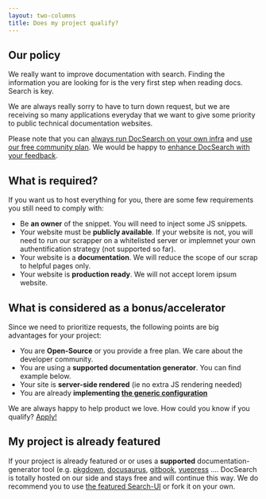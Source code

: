 ```yaml
---
layout: two-columns
title: Does my project qualify?
---
```


## Our policy

We really want to improve documentation with search. Finding the information you are looking for is the very first step when reading docs. Search is key.

We are always really sorry to have to turn down request, but we are receiving so many applications everyday that we want to give some priority to public technical documentation websites.

Please note that you can [always run DocSearch on your own infra](https://community.algolia.com/docsearch/documentation/docsearch-scraper/overview/) and [use our free community plan](https://www.algolia.com/pricing). We would be happy to [enhance DocSearch with your feedback](https://github.com/algolia/docsearch).

## What is required?

If you want us to host everything for you, there are some few requirements you still need to comply with:
- Be **an owner** of the snippet. You will need to inject some JS snippets.
- Your website must be **publicly available**. If your website is not, you will need to run our scrapper on a whitelisted server or implemnet your own authentification strategy (not supported so far).
- Your website is a **documentation**. We will reduce the scope of our scrap to helpful pages only. 
- Your website is **production ready**. We will not accept lorem ipsum website.

## What is considered as a bonus/accelerator

Since we need to prioritize requests, the following points are big advantages for your project:
- You are **Open-Source** or you provide a free plan. We care about the developer community.
- You are using a **supported documentation generator**. You can find example below.
- Your site is **server-side rendered** (ie no extra JS rendering needed)
- You are already **implementing [the generic configuration](#)**

We are always happy to help product we love. How could you know if you qualify? [Apply!](https://community.algolia.com/docsearch/)

## My project is already featured

If your project is already featured or or uses a **supported** documentation-generator tool (e.g. [pkgdown](http://pkgdown.r-lib.org/index.html), [docusaurus](https://docusaurus.io/), [gitbook](https://www.gitbook.com/), [vuepress](https://vuepress.vuejs.org/) .... DocSearch is totally hosted on our side and stays free and will continue this way. We do recommend you to use [the featured Search-UI](https://github.com/algolia/docsearch) or fork it on your own.
